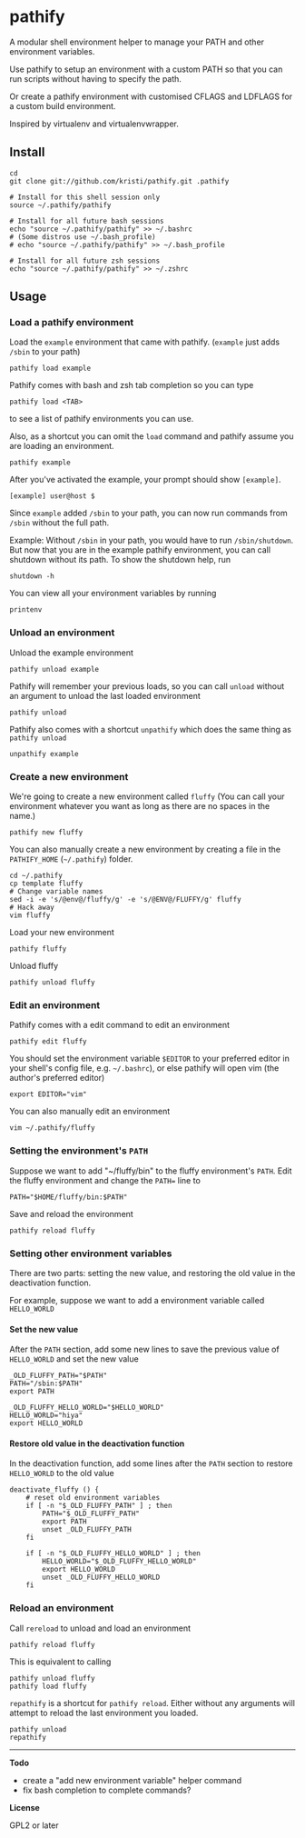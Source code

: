 pathify
=======

A modular shell environment helper to manage your PATH and other environment variables.  

Use pathify to setup an environment with a custom PATH so that you can run scripts without having to specify the path.

Or create a pathify environment with customised CFLAGS and LDFLAGS for a custom build environment.

Inspired by virtualenv and virtualenvwrapper.

Install
-------

    cd
    git clone git://github.com/kristi/pathify.git .pathify

    # Install for this shell session only
    source ~/.pathify/pathify

    # Install for all future bash sessions
    echo "source ~/.pathify/pathify" >> ~/.bashrc
    # (Some distros use ~/.bash_profile)
    # echo "source ~/.pathify/pathify" >> ~/.bash_profile
    
    # Install for all future zsh sessions
    echo "source ~/.pathify/pathify" >> ~/.zshrc

Usage
-----

### Load a pathify environment

Load the `example` environment that came with pathify.
(`example` just adds `/sbin` to your path)

    pathify load example

Pathify comes with bash and zsh tab completion so you can type

    pathify load <TAB>

to see a list of pathify environments you can use.

Also, as a shortcut you can omit the `load` command and pathify
assume you are loading an environment.

    pathify example

After you've activated the example, your prompt should show `[example]`.

    [example] user@host $

Since `example` added `/sbin` to your path, you can now run commands from `/sbin` without the full path.  

Example: Without `/sbin` in your path, you would have to run `/sbin/shutdown`.  But now that you are in the example pathify environment, you can call shutdown without its path.  To show the shutdown help, run

    shutdown -h

You can view all your environment variables by running

    printenv

### Unload an environment

Unload the example environment

    pathify unload example

Pathify will remember your previous loads, so you can call `unload` without an argument to unload the last loaded environment

    pathify unload

Pathify also comes with a shortcut `unpathify` which does the same thing as `pathify unload`

    unpathify example

### Create a new environment

We're going to create a new environment called `fluffy`  (You can call your environment whatever you want as long as there are no spaces in the name.)  

    pathify new fluffy

You can also manually create a new environment by creating a file in the `PATHIFY_HOME` (`~/.pathify`) folder.

    cd ~/.pathify
    cp template fluffy
    # Change variable names
    sed -i -e 's/@env@/fluffy/g' -e 's/@ENV@/FLUFFY/g' fluffy
    # Hack away
    vim fluffy

Load your new environment

    pathify fluffy

Unload fluffy

    pathify unload fluffy

### Edit an environment

Pathify comes with a edit command to edit an environment

    pathify edit fluffy

You should set the environment variable `$EDITOR` to your preferred editor in your shell's config file, e.g. `~/.bashrc`), or else pathify will open vim (the author's preferred editor)

    export EDITOR="vim"

You can also manually edit an environment

    vim ~/.pathify/fluffy

### Setting the environment's `PATH`

Suppose we want to add "~/fluffy/bin" to the fluffy environment's `PATH`.  Edit the fluffy environment and change the `PATH=` line to

    PATH="$HOME/fluffy/bin:$PATH"

Save and reload the environment

    pathify reload fluffy

### Setting other environment variables

There are two parts: setting the new value, and restoring the old value in the deactivation function.

For example, suppose we want to add a environment variable called `HELLO_WORLD`

#### Set the new value

After the `PATH` section, add some new lines to save the previous value of `HELLO_WORLD` and set the new value

    _OLD_FLUFFY_PATH="$PATH"
    PATH="/sbin:$PATH"
    export PATH

    _OLD_FLUFFY_HELLO_WORLD="$HELLO_WORLD"
    HELLO_WORLD="hiya"
    export HELLO_WORLD

#### Restore old value in the deactivation function

In the deactivation function, add some lines after the `PATH` section to restore `HELLO_WORLD` to the old value

    deactivate_fluffy () {
        # reset old environment variables
        if [ -n "$_OLD_FLUFFY_PATH" ] ; then
            PATH="$_OLD_FLUFFY_PATH"
            export PATH
            unset _OLD_FLUFFY_PATH
        fi

        if [ -n "$_OLD_FLUFFY_HELLO_WORLD" ] ; then
            HELLO_WORLD="$_OLD_FLUFFY_HELLO_WORLD"
            export HELLO_WORLD
            unset _OLD_FLUFFY_HELLO_WORLD
        fi

### Reload an environment

Call `rereload` to unload and load an environment

    pathify reload fluffy

This is equivalent to calling

    pathify unload fluffy
    pathify load fluffy

`repathify` is a shortcut for `pathify reload`.  Either without any arguments will attempt to reload the last environment you loaded.

    pathify unload
    repathify


-----

__Todo__

* create a "add new environment variable" helper command
* fix bash completion to complete commands?

__License__

GPL2 or later
